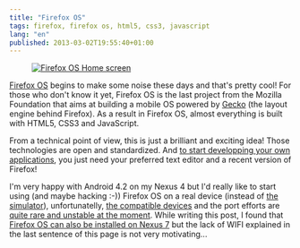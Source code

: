 ```yaml
---
title: "Firefox OS"
tags: firefox, firefox os, html5, css3, javascript
lang: "en"
published: 2013-03-02T19:55:40+01:00
---
```


<figure class="object-left"><a href="/images/firefox-os-home-screen.jpg"><img
src="/images/220x/firefox-os-home-screen.jpg" alt="Firefox OS Home
screen"></a></figure>

[Firefox OS](http://www.mozilla.org/en-US/firefox/partners/#os) begins to make
some noise these days and that's pretty cool! For those who don't know it yet,
Firefox OS is the last project from the Mozilla Foundation that aims at
building a mobile OS powered by
[Gecko](https://developer.mozilla.org/en-US/docs/Mozilla/Gecko) (the layout
engine behind Firefox). As a result in Firefox OS, almost everything is built
with HTML5, CSS3 and JavaScript.

From a technical point of view, this is just a brilliant and exciting idea!
Those technologies are open and standardized. And [to start developping your own
applications](https://marketplace.firefox.com/developers/docs/quick_start), you
just need your preferred text editor and a recent version of Firefox!

I'm very happy with Android 4.2 on my Nexus 4 but I'd really like to start using
(and maybe hacking :-)) Firefox OS on a real device (instead of [the
simulator](https://addons.mozilla.org/en-US/firefox/addon/firefox-os-simulator/)),
unfortunatelly, [the compatible
devices](https://github.com/mozilla-b2g/B2G/blob/master/config.sh#L51) and the
port efforts are [quite rare and unstable at the
moment](https://autonome.wordpress.com/2013/01/15/firefox-os-devices-and-dark-matter/).
While writing this post, I found that [Firefox OS can also be installed on Nexus
7](https://wiki.mozilla.org/B2G/Nexus7) but the lack of WIFI explained in the
last sentence of this page is not very motivating...

